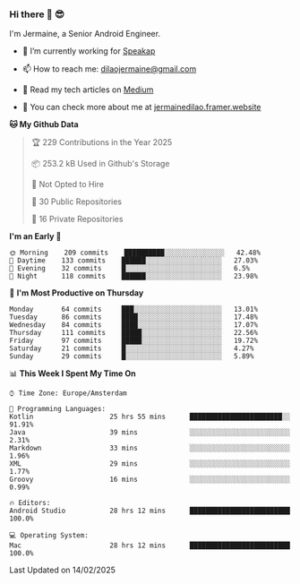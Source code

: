 ### Hi there 👋 😎
I'm Jermaine, a Senior Android Engineer.

- 🔭 I’m currently working for [Speakap](https://www.speakap.com/)

- 📫 How to reach me: dilaojermaine@gmail.com

- 📖 Read my tech articles on [Medium](https://jermainedilao.medium.com/)

- 👀 You can check more about me at [jermainedilao.framer.website](https://jermainedilao.framer.website)

<!--
**jermainedilao/jermainedilao** is a ✨ _special_ ✨ repository because its `README.md` (this file) appears on your GitHub profile.

Here are some ideas to get you started:

- 🔭 I’m currently working on ...
- 🌱 I’m currently learning ...
- 👯 I’m looking to collaborate on ...
- 🤔 I’m looking for help with ...
- 💬 Ask me about ...
- 📫 How to reach me: ...
- 😄 Pronouns: ...
- ⚡ Fun fact: ...
-->

<!--START_SECTION:waka-->
**🐱 My Github Data** 

> 🏆 229 Contributions in the Year 2025
 > 
> 📦 253.2 kB Used in Github's Storage 
 > 
> 🚫 Not Opted to Hire
 > 
> 📜 30 Public Repositories 
 > 
> 🔑 16 Private Repositories  
 > 
**I'm an Early 🐤** 

```text
🌞 Morning    209 commits    ██████████░░░░░░░░░░░░░░░   42.48% 
🌆 Daytime    133 commits    ██████░░░░░░░░░░░░░░░░░░░   27.03% 
🌃 Evening    32 commits     █░░░░░░░░░░░░░░░░░░░░░░░░   6.5% 
🌙 Night      118 commits    ██████░░░░░░░░░░░░░░░░░░░   23.98%

```
📅 **I'm Most Productive on Thursday** 

```text
Monday       64 commits     ███░░░░░░░░░░░░░░░░░░░░░░   13.01% 
Tuesday      86 commits     ████░░░░░░░░░░░░░░░░░░░░░   17.48% 
Wednesday    84 commits     ████░░░░░░░░░░░░░░░░░░░░░   17.07% 
Thursday     111 commits    █████░░░░░░░░░░░░░░░░░░░░   22.56% 
Friday       97 commits     █████░░░░░░░░░░░░░░░░░░░░   19.72% 
Saturday     21 commits     █░░░░░░░░░░░░░░░░░░░░░░░░   4.27% 
Sunday       29 commits     █░░░░░░░░░░░░░░░░░░░░░░░░   5.89%

```


📊 **This Week I Spent My Time On** 

```text
⌚︎ Time Zone: Europe/Amsterdam

💬 Programming Languages: 
Kotlin                   25 hrs 55 mins      ███████████████████████░░   91.91% 
Java                     39 mins             ░░░░░░░░░░░░░░░░░░░░░░░░░   2.31% 
Markdown                 33 mins             ░░░░░░░░░░░░░░░░░░░░░░░░░   1.96% 
XML                      29 mins             ░░░░░░░░░░░░░░░░░░░░░░░░░   1.77% 
Groovy                   16 mins             ░░░░░░░░░░░░░░░░░░░░░░░░░   0.99%

🔥 Editors: 
Android Studio           28 hrs 12 mins      █████████████████████████   100.0%

💻 Operating System: 
Mac                      28 hrs 12 mins      █████████████████████████   100.0%

```


 Last Updated on 14/02/2025
<!--END_SECTION:waka-->
